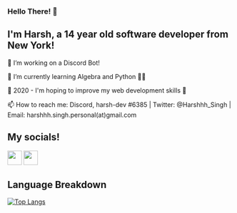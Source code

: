 ### Hello There! 👋

## I'm Harsh, a 14 year old software developer from New York!

🔭 I’m working on a Discord Bot! 

🧠 I’m currently learning Algebra and Python 🐍➗

🥅 2020 - I'm hoping to improve my web development skills 💪

📫 How to reach me: Discord, harsh-dev #6385 | Twitter: @Harshhh_Singh | Email: harshhh.singh.personal(at)gmail.com

## My socials!

[<img height="32" width="32" src="https://cdn.jsdelivr.net/npm/simple-icons@v3/icons/twitter.svg" />][twitter]
[<img height="32" width="32" src="https://cdn.jsdelivr.net/npm/simple-icons@v3/icons/youtube.svg" />][youtube]

[twitter]: https://twitter.com/Harshhh_singh
[youtube]: https://www.youtube.com/channel/UCeUQIgpJUxIA50adLVfw1bA?view_as=subscriber

## Language Breakdown

[![Top Langs](https://github-readme-stats.vercel.app/api/top-langs/?username=harshhh-dev)](https://github.com/anuraghazra/github-readme-stats)
